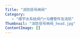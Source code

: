```yaml
---
Title: "消防信号闸阀"
Category:
   - "楼宇水系统阀门•沟槽管件及消防"
Thumbnail: "消防信号闸阀_head.jpg"
ContentImage: []
---
```

